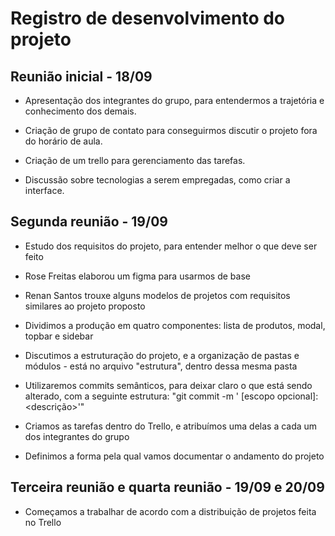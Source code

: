 # Registro de desenvolvimento do projeto

## Reunião inicial - 18/09
+ Apresentação dos integrantes do grupo, para entendermos a trajetória e conhecimento dos demais.

+ Criação de grupo de contato para conseguirmos discutir o projeto fora do horário de aula.

+ Criação de um trello para gerenciamento das tarefas.

+ Discussão sobre tecnologias a serem empregadas, como criar a interface.

## Segunda reunião - 19/09
+ Estudo dos requisitos do projeto, para entender melhor o que deve ser feito

+ Rose Freitas elaborou um figma para usarmos de base

+ Renan Santos trouxe alguns modelos de projetos com requisitos similares ao projeto proposto

+ Dividimos a produção em quatro componentes: lista de produtos, modal, topbar e sidebar

+ Discutimos a estruturação do projeto, e a organização de pastas e módulos - está no arquivo "estrutura", dentro dessa mesma pasta

+ Utilizaremos commits semânticos, para deixar claro o que está sendo alterado, com a seguinte estrutura: "git commit -m '<tipo> [escopo opcional]: <descrição>'"

+ Criamos as tarefas dentro do Trello, e atribuímos uma delas a cada um dos integrantes do grupo

+ Definimos a forma pela qual vamos documentar o andamento do projeto

## Terceira reunião e quarta reunião - 19/09 e 20/09
+ Começamos a trabalhar de acordo com a distribuição de projetos feita no Trello

